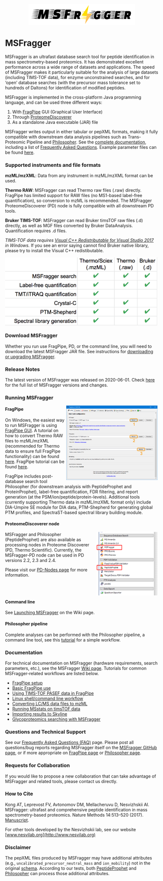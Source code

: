 <div align="center">
<img src="images/msfragger-logo.png" width="350px"/>
</div>

# MSFragger

MSFragger is an ultrafast database search tool for peptide identification in mass spectrometry-based proteomics. It has demonstrated excellent performance across a wide range of datasets and applications. The speed of MSFragger makes it particularly suitable for the analysis of large datasets (including TIMS-TOF data), for enzyme unconstrained searches, and for ‘open’ database searches (with the precursor mass tolerance set to hundreds of Daltons) for identification of modified peptides.

MSFragger is implemented in the cross-platform Java programming language, and can be used three different ways:

1. With [FragPipe](https://fragpipe.nesvilab.org) GUI (Graphical User Interface)
2. Through [ProteomeDiscoverer](https://www.nesvilab.org/PD-Nodes/)
3. As a standalone Java executable (JAR) file

MSFragger writes output in either tabular or pepXML formats, making it fully compatible with downstream data analysis pipelines such as Trans-Proteomic Pipeline and [Philosopher](https://nesvilab.github.io/philosopher/).  See the [complete documentation](https://github.com/Nesvilab/MSFragger/wiki), including a list of [Frequently Asked Questions](https://github.com/Nesvilab/MSFragger/wiki/Frequently-Asked-Questions). Example parameter files can be found [here](https://github.com/Nesvilab/MSFragger/tree/master/parameter_files).

### Supported instruments and file formats  
**mzML/mzXML**: Data from any instrument in mzML/mzXML format can be used.

**Thermo RAW**: MSFragger can read Thermo raw files (.raw) directly. FragPipe has limited support for RAW files (no MS1-based label-free quantification), so conversion to mzML is recommended. The MSFragger ProteomeDiscoverer (PD) node is fully compatible with all downstream PD tools.     

**Bruker TIMS-TOF**: MSFragger can read Bruker timsTOF raw files (.d) directly, as well as MGF files converted by Bruker DataAnalysis. Quantification requires .d files.

_TIMS-TOF data requires [Visual C++ Redistributable for Visual Studio 2017](https://aka.ms/vs/16/release/VC_redist.x64.exe) in Windows._ If you see an error saying cannot find Bruker native library, please try to install the Visual C++ redistibutable.

<img src="https://raw.githubusercontent.com/Nesvilab/MSFragger/master/images/workflow_support.png" width="500px" align="middle"/>

### Download MSFragger 
Whether you run use FragPipe, PD, or the command line, you will need to download the latest MSFragger JAR file. See instructions for [downloading or upgrading MSFragger](https://github.com/Nesvilab/MSFragger/wiki/Preparing-MSFragger#Downloading-MSFragger).

### Release Notes
The latest version of MSFragger was released on 2020-06-01.
Check [here](CHANGELOG.md) for the full list of MSFragger versions and changes.

### Running MSFragger
<img src="images/fragpipe_tutorial-config.PNG" width="300px" hspace="3px" align="right"/>

#### FragPipe
On Windows, the easiest way to run MSFragger is using [FragPipe GUI](https://fragpipe.nesvilab.org). A tutorial on how to convert Thermo RAW files to mzML/mzXML (recommended for Thermo data to ensure full FragPipe functionality) can be found [here](tutorial_convert.md). FragPipe tutorial can be found [here](tutorial_fragpipe.md). 

FragPipe includes post-database search tool Philosopher (for downstream analysis with PeptideProphet and ProteinProphet), label-free quantification, FDR filtering, and report generation (at the PSM/ion/peptide/protein-levels). Additional tools (currently supporting Thermo data in mzML/mzXML format only) include DIA-Umpire SE module for DIA data, PTM-Shepherd for generating global PTM profiles, and SpectraST-based spectral library building module.  

#### ProteomeDiscoverer node
<img src="https://raw.githubusercontent.com/Nesvilab/PD-Nodes/master/fig3.png" width="200px" hspace="3px" align="right"/>
MSFragger and Philosopher (PeptideProphet) are also available as processing nodes in Proteome Discoverer (PD, Thermo Scientific). Currently, the MSFragger-PD node can be used in PD versions 2.2, 2.3 and 2.4.

Please visit our [PD-Nodes page](https://www.nesvilab.org/PD-Nodes/) for more information.
<br><br><br><br>

#### Command line
See [Launching MSFragger](https://github.com/Nesvilab/MSFragger/wiki/Launching-MSFragger) on the Wiki page.


#### Philosopher pipeline
Complete analyses can be performed with the Philosopher pipeline, a command line tool, see this [tutorial](https://github.com/Nesvilab/philosopher/wiki/Simple-Data-Analysis) for a simple workflow.

### Documentation
For technical documentation on MSFragger (hardware requirements, search parameters, etc.), see the MSFragger [Wiki page](https://github.com/Nesvilab/MSFragger/wiki). Tutorials for common MSFragger-related workflows are listed below.

- [FragPipe setup](https://msfragger.nesvilab.org/tutorial_setup_fragpipe.html)
- [Basic FragPipe use](https://msfragger.nesvilab.org/tutorial_fragpipe.html)
- [Using TIMS-TOF PASEF data in FragPipe](https://msfragger.nesvilab.org/tutorial_fragpipe_pasef.html)
- [Linux shell/command line workflow](https://msfragger.nesvilab.org/tutorial_linux.html)
- [Converting LC/MS data files to mzML](https://msfragger.nesvilab.org/tutorial_convert.html)
- [Running MSstats on timsTOF data](https://msfragger.nesvilab.org/tutorial_msstats.html)
- [Importing results to Skyline](https://msfragger.nesvilab.org/tutorial_pasef_skyline.html)
- [Glycoproteomics searching with MSFragger](https://msfragger.nesvilab.org/tutorial_glyco-fragger.html)


### Questions and Technical Support
See our [Frequently Asked Questions (FAQ)](https://github.com/Nesvilab/MSFragger/wiki/Frequently-Asked-Questions) page.
Please post all questions/bug reports regarding MSFragger itself on the [MSFragger GitHub page](https://github.com/Nesvilab/MSFragger), or if more appropriate on [FragPipe page](https://github.com/Nesvilab/FragPipe) or [Philosopher page](https://github.com/Nesvilab/philosopher).

### Requests for Collaboration
If you would like to propose a new collaboration that can take advantage of MSFragger and related tools, please contact us directly. 

### How to Cite
Kong AT, Leprevost FV, Avtonomov DM, Mellacheruvu D, Nesvizhskii AI. MSFragger: ultrafast and comprehensive peptide identification in mass spectrometry-based proteomics. Nature Methods 14:513–520 (2017). [Manuscript](https://www.nature.com/articles/nmeth.4256). 

For other tools developed by the Nesvizhskii lab, see our website [www.nesvilab.org](http://www.nesvilab.org)


### Disclaimer
The pepXML files produced by MSFragger may have additional attributes (e.g., `uncalibrated_precursor_neutral_mass` and `ion_mobility`) not in the original [schema](http://sashimi.sourceforge.net/schema_revision/pepXML/pepXML_v118.xsd). According to our tests, both [PeptideProphet](http://peptideprophet.sourceforge.net/) and [Philosopher](https://philosopher.nesvilab.org/) can process those additional attributes.
